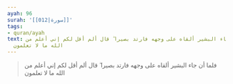 ```yaml
---
ayah: 96
surah: '[[012|سورة]]'
tags:
- quran/ayah
text: فلما أن جاء البشير ألقاه على وجهه فارتد بصيرا ۖ قال ألم أقل لكم إني أعلم من
  الله ما لا تعلمون
---
```

> فلما أن جاء البشير ألقاه على وجهه فارتد بصيرا ۖ قال ألم أقل لكم إني أعلم من الله ما لا تعلمون
